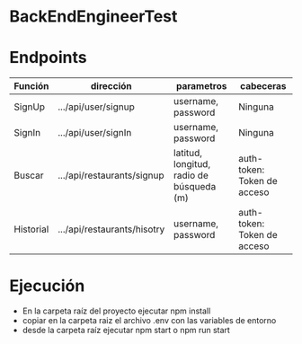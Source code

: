 # BackEndEngineerTest

# Endpoints

|Función| dirección | parametros| cabeceras|
|-|-|-|-|
|SignUp | .../api/user/signup | username, password|Ninguna|
|SignIn | .../api/user/signIn | username, password|Ninguna|
|Buscar | .../api/restaurants/signup | latitud, longitud, radio de búsqueda (m)| auth-token: Token de acceso|
|Historial | .../api/restaurants/hisotry | username, password|auth-token: Token de acceso|

# Ejecución

- En la carpeta raíz del proyecto ejecutar npm install
- copiar en la carpeta raiz el archivo .env con las variables de entorno
- desde la carpeta raíz ejecutar npm start o npm run start